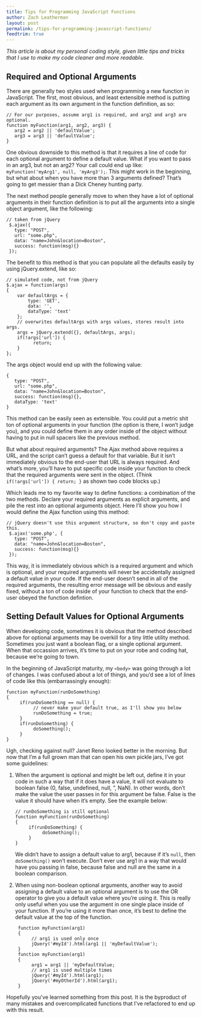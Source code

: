 ```yaml
---
title: Tips for Programming JavaScript Functions
author: Zach Leatherman
layout: post
permalink: /tips-for-programming-javascript-functions/
feedtrim: true
---
```


*This article is about my personal coding style, given little tips and tricks that I use to make my code cleaner and more readable.*

## Required and Optional Arguments

There are generally two styles used when programming a new function in JavaScript. The first, most obvious, and least extensible method is putting each argument as its own argument in the function definition, as so:

    // For our purposes, assume arg1 is required, and arg2 and arg3 are optional.
    function myFunction(arg1, arg2, arg3) {
       arg2 = arg2 || 'defaultValue';
       arg3 = arg3 || 'defaultValue';
    }

One obvious downside to this method is that it requires a line of code for each optional argument to define a default value. What if you want to pass in an arg3, but not an arg2? Your call could end up like: `myFunction('myArg1', null, 'myArg3');`. This might work in the beginning, but what about when you have more than 3 arguments defined? That’s going to get messier than a Dick Cheney hunting party.

The next method people generally move to when they have a lot of optional arguments in their function definition is to put all the arguments into a single object argument, like the following:

    // taken from jQuery
     $.ajax({
       type: "POST",
       url: "some.php",
       data: "name=John&location=Boston",
       success: function(msg){}
     });

The benefit to this method is that you can populate all the defaults easily by using jQuery.extend, like so:

    // simulated code, not from jQuery
    $.ajax = function(args)
    {
        var defaultArgs = {
            type: 'GET',
            data: '',
            dataType: 'text'
        };
        // overwrites defaultArgs with args values, stores result into args.
        args = jQuery.extend({}, defaultArgs, args);
        if(!args['url']) {
              return;
        }
    };

The args object would end up with the following value:

    {
       type: "POST",
       url: "some.php",
       data: "name=John&location=Boston",
       success: function(msg){},
       dataType: 'text'
    }

This method can be easily seen as extensible. You could put a metric shit ton of optional arguments in your function (the option is there, I won’t judge you), and you could define them in any order inside of the object without having to put in null spacers like the previous method.

But what about required arguments? The Ajax method above requires a URL, and the script can’t guess a default for that variable. But it isn’t immediately obvious to the end-user that URL is always required. And what’s more, you’ll have to put specific code inside your function to check that the required arguments were sent in the object. (Think `if(!args['url']) { return; }` as shown two code blocks up.)

Which leads me to my favorite way to define functions: a combination of the two methods. Declare your required arguments as explicit arguments, and pile the rest into an optional arguments object. Here I’ll show you how I would define the Ajax function using this method:

    // jQuery doesn't use this argument structure, so don't copy and paste this.
     $.ajax('some.php', {
       type: "POST",
       data: "name=John&location=Boston",
       success: function(msg){}
     });

This way, it is immediately obvious which is a required argument and which is optional, and your required arguments will never be accidentally assigned a default value in your code. If the end-user doesn’t send in all of the required arguments, the resulting error message will be obvious and easily fixed, without a ton of code inside of your function to check that the end-user obeyed the function defintion.

## Setting Default Values for Optional Arguments

When developing code, sometimes it is obvious that the method described above for optional arguments may be overkill for a tiny little utility method. Sometimes you just want a boolean flag, or a single optional argument. When that occassion arrives, it’s time to put on your robe and coding hat, because we’re going to town.

In the beginning of JavaScript maturity, my `<body>` was going through a lot of changes. I was confused about a lot of things, and you’d see a lot of lines of code like this (embarrassingly enough):

    function myFunction(runDoSomething)
    {
         if(runDoSomething == null) {
              // never make your default true, as I'll show you below
              runDoSomething = true;
         }
         if(runDoSomething) {
              doSomething();
         }
    }

Ugh, checking against null? Janet Reno looked better in the morning. But now that I’m a full grown man that can open his own pickle jars, I’ve got some guidelines:

1.  When the argument is optional and might be left out, define it in your code in such a way that if it does have a value, it will not evaluate to boolean false (0, false, undefined, null, ”, NaN). In other words, don’t make the value the user passes in for this argument be false. False is the value it should have when it’s empty. See the example below:

        // runDoSomething is still optional
        function myFunction(runDoSomething)
        {
             if(runDoSomething) {
                  doSomething();
             }
        }
    
    We didn’t have to assign a default value to arg1, because if it’s `null`, then `doSomething()` won’t execute. Don’t ever use arg1 in a way that would have you passing in false, because false and null are the same in a boolean comparison.  
1. When using non-boolean optional arguments, another way to avoid assigning a default value to an optional argument is to use the OR operator to give you a default value where you’re using it. This is really only useful when you use the argument in one single place inside of your function. If you’re using it more than once, it’s best to define the default value at the top of the function.

        function myFunction(arg1)
        {
             // arg1 is used only once
             jQuery('#myId').html(arg1 || 'myDefaultValue');
        }
        function myFunction(arg1)
        {
             arg1 = arg1 || 'myDefaultValue;
             // arg1 is used multiple times
             jQuery('#myId').html(arg1);
             jQuery('#myOtherId').html(arg1);
        }
    
Hopefully you’ve learned something from this post. It is the byproduct of many mistakes and overcomplicated functions that I’ve refactored to end up with this result.
